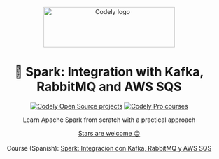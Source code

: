 <p align="center">
  <a href="https://codely.com">
    <img src="https://user-images.githubusercontent.com/10558907/170513882-a09eee57-7765-4ca4-b2dd-3c2e061fdad0.png" width="300px" height="92px" alt="Codely logo"/>
  </a>
</p>

<h1 align="center">
    🐰 Spark: Integration with Kafka, RabbitMQ and AWS SQS
</h1>

<p align="center">
    <a href="https://github.com/CodelyTV"><img src="https://img.shields.io/badge/Codely-OS-green.svg?style=flat-square" alt="Codely Open Source projects"/></a>
    <a href="https://pro.codely.com"><img src="https://img.shields.io/badge/Codely-Pro-black.svg?style=flat-square" alt="Codely Pro courses"/></a>
</p>

<p align="center">
    Learn Apache Spark from scratch with a practical approach
</p>

<p align="center">
  <a href="https://github.com/CodelyTV/spark_for_devs-course/stargazers">Stars are welcome 😊</a><br><br>
  Course (Spanish): <a href="https://pro.codely.com/library/spark-integracion-con-kafka-rabbitmq-y-aws-sqs-230966">Spark: Integración con Kafka, RabbitMQ y AWS SQS</a>
</p>
